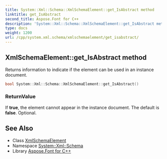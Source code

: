 ```yaml
---
title: System::Xml::Schema::XmlSchemaElement::get_IsAbstract method
linktitle: get_IsAbstract
second_title: Aspose.Font for C++
description: 'System::Xml::Schema::XmlSchemaElement::get_IsAbstract method. Returns information to indicate if the element can be used in an instance document in C++.'
type: docs
weight: 1200
url: /cpp/system.xml.schema/xmlschemaelement/get_isabstract/
---
```

## XmlSchemaElement::get_IsAbstract method


Returns information to indicate if the element can be used in an instance document.

```cpp
bool System::Xml::Schema::XmlSchemaElement::get_IsAbstract()
```


### ReturnValue

If **true**, the element cannot appear in the instance document. The default is **false**. Optional.

## See Also

* Class [XmlSchemaElement](../)
* Namespace [System::Xml::Schema](../../)
* Library [Aspose.Font for C++](../../../)
